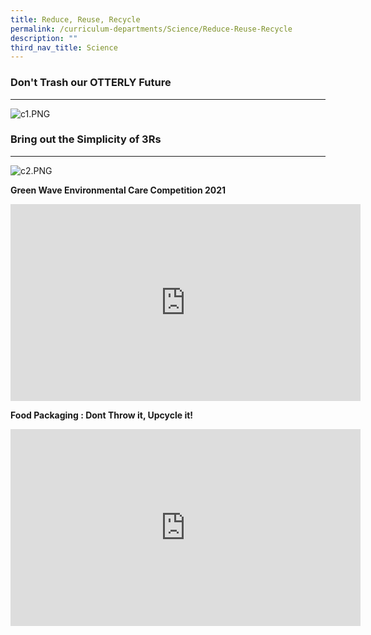 ```yaml
---
title: Reduce, Reuse, Recycle
permalink: /curriculum-departments/Science/Reduce-Reuse-Recycle
description: ""
third_nav_title: Science
---
```

### Don't Trash our OTTERLY Future
------------------------------

  
![c1.PNG](https://rivervalepri.moe.edu.sg/qql/slot/u143/Curriculum/Departments/Science/c1.PNG)  

### Bring out the Simplicity of 3Rs
-------------------------------

  
![c2.PNG](https://rivervalepri.moe.edu.sg/qql/slot/u143/Curriculum/Departments/Science/c2.PNG)

**Green Wave Environmental Care Competition 2021**

<iframe width="560" height="315" src="https://www.youtube.com/embed/rWIB1DbOaSs" title="YouTube video player" frameborder="0" allow="accelerometer; autoplay; clipboard-write; encrypted-media; gyroscope; picture-in-picture" allowfullscreen></iframe>

**Food Packaging : Dont Throw it, Upcycle it!**

<iframe width="560" height="315" src="https://www.youtube.com/embed/OgUdj7xAK6Y" title="YouTube video player" frameborder="0" allow="accelerometer; autoplay; clipboard-write; encrypted-media; gyroscope; picture-in-picture" allowfullscreen></iframe>